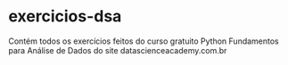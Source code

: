 # exercicios-dsa
Contém todos os exercícios feitos do curso gratuito Python Fundamentos para Análise de Dados do site datascienceacademy.com.br
